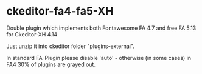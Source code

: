 # ckeditor-fa4-fa5-XH
 Double plugin which implements both Fontawesome  FA 4.7 and free FA 5.13 for Ckeditor-XH 4.14

Just unzip it into ckeditor folder "plugins-external". 

In standard FA-Plugin please disable 'auto' - otherwise (in some cases) in FA4 30% of plugins are grayed out. 
